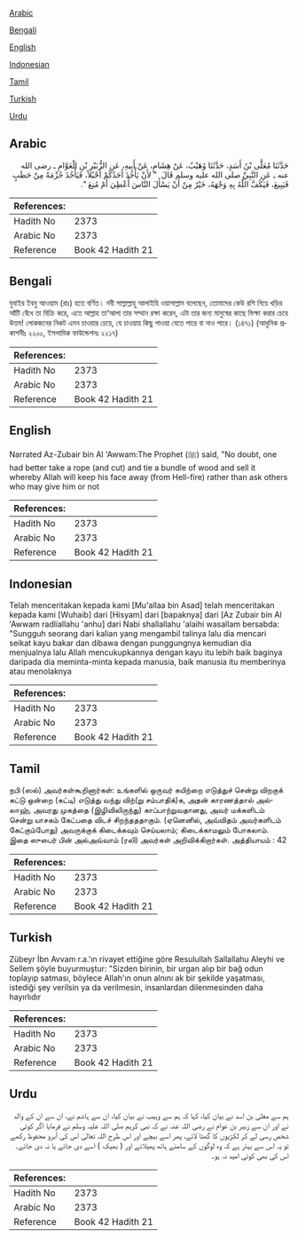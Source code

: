 [Arabic](#arabic)

[Bengali](#bengali)

[English](#english)

[Indonesian](#indonesian)

[Tamil](#tamil)

[Turkish](#turkish)

[Urdu](#urdu)

## Arabic


<div dir="rtl" lang="ar" style={{fontSize:'larger',backgroundColor:'#f8f9fa',padding:20}}>
حَدَّثَنَا مُعَلَّى بْنُ أَسَدٍ، حَدَّثَنَا وُهَيْبٌ، عَنْ هِشَامٍ، عَنْ أَبِيهِ، عَنِ الزُّبَيْرِ بْنِ الْعَوَّامِ ـ رضى الله عنه ـ عَنِ النَّبِيِّ صلى الله عليه وسلم قَالَ ‏ "‏ لأَنْ يَأْخُذَ أَحَدُكُمْ أَحْبُلاً، فَيَأْخُذَ حُزْمَةً مِنْ حَطَبٍ فَيَبِيعَ، فَيَكُفَّ اللَّهُ بِهِ وَجْهَهُ، خَيْرٌ مِنْ أَنْ يَسْأَلَ النَّاسَ أُعْطِيَ أَمْ مُنِعَ ‏"‏‏.‏
</div>
<div style={{backgroundColor:'#f8f9fa',padding:20, marginBottom: 10}}><table> <thead> <tr> <th>References:</th> <th></th> </tr> </thead> <tbody><tr><td>Hadith No</td><td>2373</td></tr><tr><td>Arabic No</td><td>2373</td></tr><tr><td>Reference</td><td>Book 42 Hadith 21</td></tr></tbody></table></div>

## Bengali


<div dir="ltr" lang="bn" style={{fontSize:'larger',backgroundColor:'#f8f9fa',padding:20}}>
যুবাইর ইবনু আওয়াম (রাঃ) হতে বর্ণিত। নবী সাল্লাল্লাহু আলাইহি ওয়াসাল্লাম বলেছেন, তোমাদের কেউ রশি নিয়ে খড়ির আঁটি বেঁধে তা বিক্রি করে, এতে আল্লাহ তা‘আলা তার সম্মান রক্ষা করেন, এটা তার জন্য মানুষের কাছে ভিক্ষা করার চেয়ে উত্তম! লোকজনের নিকট এমন চাওয়ার চেয়ে, যে চাওয়ায় কিছু পাওয়া যেতে পারে বা নাও পারে। (১৪৭১) (আধুনিক প্রকাশনীঃ ২২০০, ইসলামিক ফাউন্ডেশনঃ ২২১৭)
</div>
<div style={{backgroundColor:'#f8f9fa',padding:20, marginBottom: 10}}><table> <thead> <tr> <th>References:</th> <th></th> </tr> </thead> <tbody><tr><td>Hadith No</td><td>2373</td></tr><tr><td>Arabic No</td><td>2373</td></tr><tr><td>Reference</td><td>Book 42 Hadith 21</td></tr></tbody></table></div>

## English


<div dir="ltr" lang="en" style={{fontSize:'larger',backgroundColor:'#f8f9fa',padding:20}}>
Narrated Az-Zubair bin Al 'Awwam:The Prophet (ﷺ) said, "No doubt, one had better take a rope (and cut) and tie a bundle of wood and sell it whereby Allah will keep his face away (from Hell-fire) rather than ask others who may give him or not
</div>
<div style={{backgroundColor:'#f8f9fa',padding:20, marginBottom: 10}}><table> <thead> <tr> <th>References:</th> <th></th> </tr> </thead> <tbody><tr><td>Hadith No</td><td>2373</td></tr><tr><td>Arabic No</td><td>2373</td></tr><tr><td>Reference</td><td>Book 42 Hadith 21</td></tr></tbody></table></div>

## Indonesian


<div dir="ltr" lang="id" style={{fontSize:'larger',backgroundColor:'#f8f9fa',padding:20}}>
Telah menceritakan kepada kami [Mu'allaa bin Asad] telah menceritakan kepada kami [Wuhaib] dari [Hisyam] dari [bapaknya] dari [Az Zubair bin Al 'Awwam radliallahu 'anhu] dari Nabi shallallahu 'alaihi wasallam bersabda: "Sungguh seorang dari kalian yang mengambil talinya lalu dia mencari seikat kayu bakar dan dibawa dengan punggungnya kemudian dia menjualnya lalu Allah mencukupkannya dengan kayu itu lebih baik baginya daripada dia meminta-minta kepada manusia, baik manusia itu memberinya atau menolaknya
</div>
<div style={{backgroundColor:'#f8f9fa',padding:20, marginBottom: 10}}><table> <thead> <tr> <th>References:</th> <th></th> </tr> </thead> <tbody><tr><td>Hadith No</td><td>2373</td></tr><tr><td>Arabic No</td><td>2373</td></tr><tr><td>Reference</td><td>Book 42 Hadith 21</td></tr></tbody></table></div>

## Tamil


<div dir="ltr" lang="ta" style={{fontSize:'larger',backgroundColor:'#f8f9fa',padding:20}}>
நபி (ஸல்) அவர்கள்கூறினார்கள்: உங்களில் ஒருவர் கயிற்றை எடுத்துச் சென்று விறகுக் கட்டு ஒன்றை (கட்டி) எடுத்து வந்து விற்(று சம்பாதிக்)க, அதன் காரணத்தால் அல்லாஹ், அவரது முகத்தை (இழிவிலிருந்து) காப்பாற்றுவதானது, அவர் மக்களிடம் சென்று யாசகம் கேட்பதை விடச் சிறந்தததாகும். (ஏனெனில், அவ்விதம் அவர்களிடம் கேட்கும்போது) அவருக்குக் கிடைக்கவும் செய்யலாம்; கிடைக்காமலும் போகலாம். இதை ஸுபைர் பின் அல்அவ்வாம் (ரலி) அவர்கள் அறிவிக்கிறார்கள். அத்தியாயம் : 42
</div>
<div style={{backgroundColor:'#f8f9fa',padding:20, marginBottom: 10}}><table> <thead> <tr> <th>References:</th> <th></th> </tr> </thead> <tbody><tr><td>Hadith No</td><td>2373</td></tr><tr><td>Arabic No</td><td>2373</td></tr><tr><td>Reference</td><td>Book 42 Hadith 21</td></tr></tbody></table></div>

## Turkish


<div dir="ltr" lang="tr" style={{fontSize:'larger',backgroundColor:'#f8f9fa',padding:20}}>
Zübeyr İbn Avvam r.a.'ın rivayet ettiğine göre Resulullah Sallallahu Aleyhi ve Sellem şöyle buyurmuştur: "Sizden birinin, bir urgan alıp bir bağ odun toplayıp satması, böylece Allah'ın onun alnını ak bir şekilde yaşatması, istediği şey verilsin ya da verilmesin, insanlardan dilenmesinden daha hayırlıdır
</div>
<div style={{backgroundColor:'#f8f9fa',padding:20, marginBottom: 10}}><table> <thead> <tr> <th>References:</th> <th></th> </tr> </thead> <tbody><tr><td>Hadith No</td><td>2373</td></tr><tr><td>Arabic No</td><td>2373</td></tr><tr><td>Reference</td><td>Book 42 Hadith 21</td></tr></tbody></table></div>

## Urdu


<div dir="rtl" lang="ur" style={{fontSize:'larger',backgroundColor:'#f8f9fa',padding:20}}>
ہم سے معلی بن اسد نے بیان کیا، کہا کہ ہم سے وہیب نے بیان کیا، ان سے ہاشم نے، ان سے ان کے والد نے اور ان سے زبیر بن عوام نے رضی اللہ عنہ نے کہ نبی کریم صلی اللہ علیہ وسلم نے فرمایا اگر کوئی شخص رسی لے کر لکڑیوں کا گھٹا لائے، پھر اسے بیچے اور اس طرح اللہ تعالیٰ اس کی آبرو محفوظ رکھے تو یہ اس سے بہتر ہے کہ وہ لوگوں کے سامنے ہاتھ پھیلائے اور ( بھیک ) اسے دی جائے یا نہ دی جائے۔ اس کی بھی کوئی امید نہ ہو۔
</div>
<div style={{backgroundColor:'#f8f9fa',padding:20, marginBottom: 10}}><table> <thead> <tr> <th>References:</th> <th></th> </tr> </thead> <tbody><tr><td>Hadith No</td><td>2373</td></tr><tr><td>Arabic No</td><td>2373</td></tr><tr><td>Reference</td><td>Book 42 Hadith 21</td></tr></tbody></table></div>